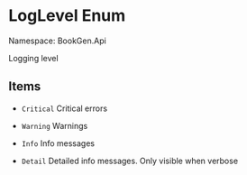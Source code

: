 # LogLevel Enum

Namespace: BookGen.Api

 Logging level 

## Items

* `Critical`
     Critical errors 

* `Warning`
     Warnings 

* `Info`
     Info messages 

* `Detail`
     Detailed info messages. Only visible when verbose 

